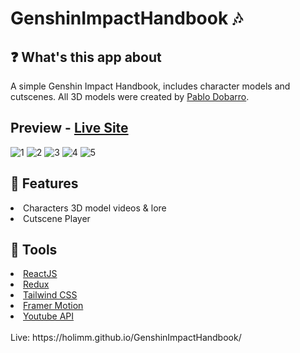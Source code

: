 # GenshinImpactHandbook 🎶

## ❓ What's this app about
A simple Genshin Impact Handbook, includes character models and cutscenes. All 3D models were created by [Pablo Dobarro](https://www.artstation.com/pablodp606).
## Preview - [Live Site](https://holimm.github.io/GenshinImpactHandbook/)
![1](https://github.com/holimm/GenshinImpactHandbook/assets/95845053/802e4db3-0b20-434e-9edc-c98d342371d1)
![2](https://github.com/holimm/GenshinImpactHandbook/assets/95845053/9413492a-de7f-4f60-acbc-dfb604fdbf4a)
![3](https://github.com/holimm/GenshinImpactHandbook/assets/95845053/311d1f8a-cc73-4001-99f7-1e45d621344a)
![4](https://github.com/holimm/GenshinImpactHandbook/assets/95845053/4f420194-526c-4494-a219-9ef49b1f5b9c)
![5](https://github.com/holimm/GenshinImpactHandbook/assets/95845053/1732866d-f17d-488a-8a45-e9e6d9a5fec6)

## 🔑 Features
<li>Characters 3D model videos & lore</li>
<li>Cutscene Player</li>

## 🔧 Tools
<li><a href="https://reactjs.org/">ReactJS</a></li>
<li><a href="https://redux.js.org/">Redux</a></li>
<li><a href="https://tailwindcss.com/">Tailwind CSS</a></li>
<li><a href="https://www.framer.com/motion/">Framer Motion</a></li>
<li><a href="https://developers.google.com/youtube/player_parameters">Youtube API</a></li>

<br>
Live: https://holimm.github.io/GenshinImpactHandbook/




